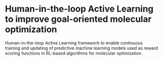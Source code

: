 # Human-in-the-loop Active Learning to improve goal-oriented molecular optimization
Human-in-the-loop Active Learning framework to enable continuous training and updating of predictive machine learning models used as reward scoring functions in RL-based algorithms for molecular optimization.
